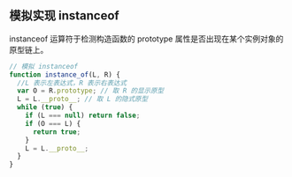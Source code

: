 ## 模拟实现 instanceof

instanceof 运算符于检测构造函数的 prototype 属性是否出现在某个实例对象的原型链上。

```js
// 模拟 instanceof
function instance_of(L, R) {
  //L 表示左表达式，R 表示右表达式
  var O = R.prototype; // 取 R 的显示原型
  L = L.__proto__; // 取 L 的隐式原型
  while (true) {
    if (L === null) return false;
    if (O === L) {
      return true;
    }
    L = L.__proto__;
  }
}
```